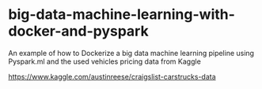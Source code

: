 # big-data-machine-learning-with-docker-and-pyspark
An example of how to Dockerize a big data machine learning pipeline using Pyspark.ml and the used vehicles pricing data from Kaggle

https://www.kaggle.com/austinreese/craigslist-carstrucks-data
